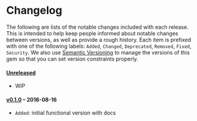 # Changelog

The following are lists of the notable changes included with each release.
This is intended to help keep people informed about notable changes between
versions, as well as provide a rough history. Each item is prefixed with
one of the following labels: `Added`, `Changed`, `Deprecated`,
`Removed`, `Fixed`, `Security`. We also use [Semantic
Versioning](http://semver.org) to manage the versions of this gem so
that you can set version constraints properly.

#### [Unreleased](https://github.com/exAspArk/include_module/compare/v0.1.0...HEAD)

* WIP

#### [v0.1.0](https://github.com/exAspArk/include_module/compare/9bfa492...v0.1.0) – 2016-08-16

* `Added`: initial functional version with docs

